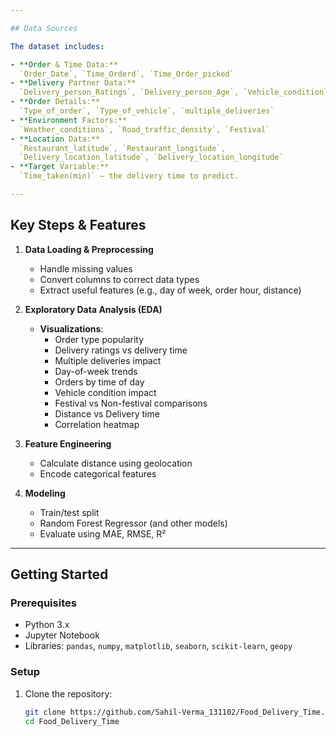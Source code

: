 ```yaml
---

## Data Sources

The dataset includes:

- **Order & Time Data:**
  `Order_Date`, `Time_Orderd`, `Time_Order_picked`
- **Delivery Partner Data:**
  `Delivery_person_Ratings`, `Delivery_person_Age`, `Vehicle_condition`
- **Order Details:**
  `Type_of_order`, `Type_of_vehicle`, `multiple_deliveries`
- **Environment Factors:**
  `Weather_conditions`, `Road_traffic_density`, `Festival`
- **Location Data:**
  `Restaurant_latitude`, `Restaurant_longitude`,
  `Delivery_location_latitude`, `Delivery_location_longitude`
- **Target Variable:**
  `Time_taken(min)` – the delivery time to predict.

---
```


## Key Steps & Features

1. **Data Loading & Preprocessing**
   - Handle missing values
   - Convert columns to correct data types
   - Extract useful features (e.g., day of week, order hour, distance)

2. **Exploratory Data Analysis (EDA)**
   - **Visualizations**:
     - Order type popularity
     - Delivery ratings vs delivery time
     - Multiple deliveries impact
     - Day-of-week trends
     - Orders by time of day
     - Vehicle condition impact
     - Festival vs Non-festival comparisons
     - Distance vs Delivery time
     - Correlation heatmap

3. **Feature Engineering**
   - Calculate distance using geolocation
   - Encode categorical features

4. **Modeling**
   - Train/test split
   - Random Forest Regressor (and other models)
   - Evaluate using MAE, RMSE, R²

---

## Getting Started

### Prerequisites

- Python 3.x
- Jupyter Notebook
- Libraries: `pandas`, `numpy`, `matplotlib`, `seaborn`, `scikit-learn`, `geopy`

### Setup

1. Clone the repository:
   ```bash
   git clone https://github.com/Sahil-Verma_131102/Food_Delivery_Time.git
   cd Food_Delivery_Time
